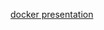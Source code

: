 [docker presentation](https://docs.google.com/presentation/d/1IJNI4viWzbCtUipmY5t8oxTRiphOsL9i-PrHgua36SI/edit?usp=sharing)
